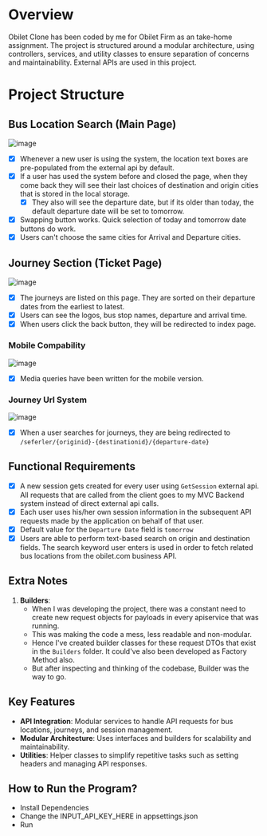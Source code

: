 # Overview

Obilet Clone has been coded by me for Obilet Firm as an take-home assignment. The project is structured around a modular architecture, using controllers, services, and utility classes to ensure separation of concerns and maintainability. External APIs are used in this project.

# Project Structure
## Bus Location Search (Main Page)
![image](https://github.com/user-attachments/assets/0c34bf86-2254-418f-bc55-6d1070521a67)
- [x] Whenever a new user is using the system, the location text boxes are pre-populated from the external api by default.
- [x] If a user has used the system before and closed the page, when they come back they will see their last choices of destination and origin cities that is stored in the local storage.
  - [x] They also will see the departure date, but if its older than today, the default departure date will be set to tomorrow.
- [x] Swapping button works. Quick selection of today and tomorrow date buttons do work.
- [x] Users can't choose the same cities for Arrival and Departure cities. 
## Journey Section (Ticket Page)
![image](https://github.com/user-attachments/assets/dda4c698-5168-442a-9f92-da530b9809a7)
- [x] The journeys are listed on this page. They are sorted on their departure dates from the earliest to latest.
- [x] Users can see the logos, bus stop names, departure and arrival time.
- [x] When users click the back button, they will be redirected to index page.
### Mobile Compability
![image](https://github.com/user-attachments/assets/1440a820-f059-46e4-8740-a3d6f8f6f90b)
- [x] Media queries have been written for the mobile version.
### Journey Url System
![image](https://github.com/user-attachments/assets/9a3221e6-a918-41c3-851d-3231a3e7d776)
- [x] When a user searches for journeys, they are being redirected to `/seferler/{originid}-{destinationid}/{departure-date}`
## Functional Requirements
- [x] A new session gets created for every user using `GetSession` external api. All requests that are called from the client goes to my MVC Backend system instead of direct external api calls.
- [x] Each user uses his/her own session information in the subsequent API requests made by the application on behalf of that user.
- [x] Default value for the `Departure Date` field is `tomorrow`
- [x] Users are able to perform text-based search on origin and destination fields. The search keyword user enters is used in order to fetch related bus locations from the obilet.com business API.

## Extra Notes

1. **Builders**:
   - When I was developing the project, there was a constant need to create new request objects for payloads in every apiservice that was running.
   - This was making the code a mess, less readable and non-modular.
   - Hence I've created builder classes for these request DTOs that exist in the `Builders` folder. It could've also been developed as Factory Method also.
   - But after inspecting and thinking of the codebase, Builder was the way to go.
    
## Key Features

- **API Integration**: Modular services to handle API requests for bus locations, journeys, and session management.
- **Modular Architecture**: Uses interfaces and builders for scalability and maintainability.
- **Utilities**: Helper classes to simplify repetitive tasks such as setting headers and managing API responses.

## How to Run the Program?
- Install Dependencies
- Change the INPUT_API_KEY_HERE in appsettings.json
- Run


